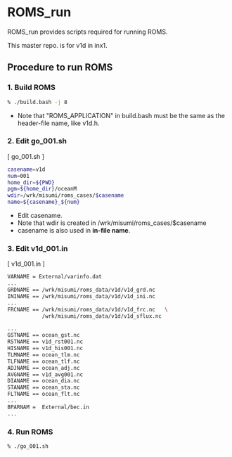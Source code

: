 # ROMS_run

ROMS_run provides scripts required for running ROMS.

This master repo. is for v1d in inx1.

## Procedure to run ROMS

### 1. Build ROMS
``` sh
% ./build.bash -j 8
```
- Note that "ROMS_APPLICATION" in build.bash must be the same as the header-file name, like v1d.h.

### 2. Edit go_001.sh

[ go_001.sh ]
``` sh
casename=v1d
num=001
home_dir=${PWD}
pgm=${home_dir}/oceanM
wdir=/wrk/misumi/roms_cases/$casename
name=${casename}_${num}
```
- Edit casename.
- Note that wdir is created in /wrk/misumi/roms_cases/$casename
- casename is also used in **in-file name**. 

### 3. Edit v1d_001.in

[ v1d_001.in ]
``` sh
VARNAME = External/varinfo.dat
...
GRDNAME == /wrk/misumi/roms_data/v1d/v1d_grd.nc
ININAME == /wrk/misumi/roms_data/v1d/v1d_ini.nc
...
FRCNAME == /wrk/misumi/roms_data/v1d/v1d_frc.nc   \
           /wrk/misumi/roms_data/v1d/v1d_sflux.nc

...
GSTNAME == ocean_gst.nc
RSTNAME == v1d_rst001.nc
HISNAME == v1d_his001.nc
TLMNAME == ocean_tlm.nc
TLFNAME == ocean_tlf.nc
ADJNAME == ocean_adj.nc
AVGNAME == v1d_avg001.nc
DIANAME == ocean_dia.nc
STANAME == ocean_sta.nc
FLTNAME == ocean_flt.nc
...
BPARNAM =  External/bec.in
...
```

### 4. Run ROMS

``` sh
% ./go_001.sh
```
